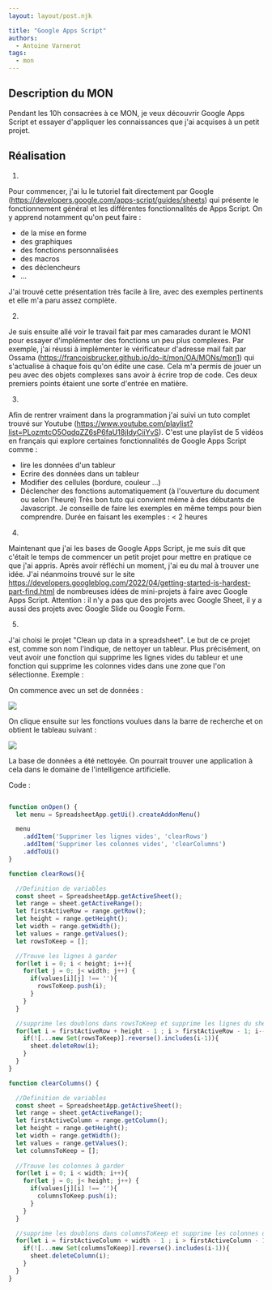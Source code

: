 ```yaml
---
layout: layout/post.njk

title: "Google Apps Script"
authors:
  - Antoine Varnerot
tags:
  - mon
---
```


## Description du MON

Pendant les 10h consacrées à ce MON, je veux découvrir Google Apps Script et essayer d'appliquer les connaissances que j'ai acquises à un petit projet.  

## Réalisation

1. 

Pour commencer, j'ai lu le tutoriel fait directement par Google (https://developers.google.com/apps-script/guides/sheets) qui présente le fonctionnement général et les différentes fonctionnalités de Apps Script. On y apprend notamment qu'on peut faire :

- de la mise en forme
- des graphiques
- des fonctions personnalisées
- des macros
- des déclencheurs
- ...

J'ai trouvé cette présentation très facile à lire, avec des exemples pertinents et elle m'a paru assez complète.

2. 

Je suis ensuite allé voir le travail fait par mes camarades durant le MON1 pour essayer d'implémenter des fonctions un peu plus complexes. Par exemple, j'ai réussi à implémenter le vérificateur d'adresse mail fait par Ossama (https://francoisbrucker.github.io/do-it/mon/OA/MONs/mon1) qui s'actualise à chaque fois qu'on édite une case. Cela m'a permis de jouer un peu avec des objets complexes sans avoir à écrire trop de code.
Ces deux premiers points étaient une sorte d'entrée en matière. 

3. 

Afin de rentrer vraiment dans la programmation j'ai suivi un tuto complet trouvé sur Youtube (https://www.youtube.com/playlist?list=PLozmtcO5OqdqZZ6sP6faU18jIdyCiiYvS). C'est une playlist de 5 vidéos en français qui explore certaines fonctionnalités de Google Apps Script comme :

- lire les données d'un tableur
- Ecrire des données dans un tableur
- Modifier des cellules (bordure, couleur ...) 
- Déclencher des fonctions automatiquement (à l'ouverture du document ou selon l'heure)
Très bon tuto qui convient même à des débutants de Javascript. Je conseille de faire les exemples en même temps pour bien comprendre. Durée en faisant les exemples : < 2 heures 

4. 

Maintenant que j'ai les bases de Google Apps Script, je me suis dit que c'était le temps de commencer un petit projet pour mettre en pratique ce que j'ai appris. Après avoir réfléchi un moment, j'ai eu du mal à trouver une idée. J'ai néanmoins trouvé sur le site https://developers.googleblog.com/2022/04/getting-started-is-hardest-part-find.html de nombreuses idées de mini-projets à faire avec Google Apps Script. 
Attention : il n'y a pas que des projets avec Google Sheet, il y a aussi des projets avec Google Slide ou Google Form.

5. 

J'ai choisi le projet "Clean up data in a spreadsheet". 
Le but de ce projet est, comme son nom l'indique, de nettoyer un tableur.
Plus précisément, on veut avoir une fonction qui supprime les lignes vides du tableur et une fonction qui supprime les colonnes vides dans une zone que l'on sélectionne.
Exemple : 

On commence avec un set de données :

  <img src="../../assets/datasetMon2.png">

  On clique ensuite sur les fonctions voulues dans la barre de recherche et on obtient le tableau suivant : 

  <img src="../../assets/datasetAfterCleaningMon2.png">

  La base de données a été nettoyée. On pourrait trouver une application à cela dans le domaine de l'intelligence artificielle.

Code : 

```javascript 

function onOpen() {
  let menu = SpreadsheetApp.getUi().createAddonMenu()

  menu
    .addItem('Supprimer les lignes vides', 'clearRows')
    .addItem('Supprimer les colonnes vides', 'clearColumns')
    .addToUi()
}

function clearRows(){

  //Definition de variables
  const sheet = SpreadsheetApp.getActiveSheet();
  let range = sheet.getActiveRange();
  let firstActiveRow = range.getRow();
  let height = range.getHeight();
  let width = range.getWidth();
  let values = range.getValues();
  let rowsToKeep = [];

  //Trouve les lignes à garder
  for(let i = 0; i < height; i++){
    for(let j = 0; j< width; j++) {
      if(values[i][j] !== ''){
        rowsToKeep.push(i);
      } 
    }
  }

  //supprime les doublons dans rowsToKeep et supprime les lignes du sheet
  for(let i = firstActiveRow + height - 1 ; i > firstActiveRow - 1; i--){
    if(![...new Set(rowsToKeep)].reverse().includes(i-1)){
      sheet.deleteRow(i);
    }
  }
}

function clearColumns() {

  //Definition de variables
  const sheet = SpreadsheetApp.getActiveSheet();
  let range = sheet.getActiveRange();
  let firstActiveColumn = range.getColumn();
  let height = range.getHeight();
  let width = range.getWidth();
  let values = range.getValues();
  let columnsToKeep = [];
 
  //Trouve les colonnes à garder
  for(let i = 0; i < width; i++){
    for(let j = 0; j< height; j++) {
      if(values[j][i] !== ''){
        columnsToKeep.push(i);
      } 
    }
  }

  //supprime les doublons dans columnsToKeep et supprime les colonnes du sheet
  for(let i = firstActiveColumn + width - 1 ; i > firstActiveColumn - 1; i--){
    if(![...new Set(columnsToKeep)].reverse().includes(i-1)){   
      sheet.deleteColumn(i);
    }
  }
}

```